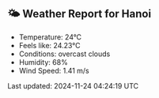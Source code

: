 <!-- WEATHER-START -->
## 🌤 Weather Report for Hanoi

- Temperature: 24°C
- Feels like: 24.23°C
- Conditions: overcast clouds
- Humidity: 68%
- Wind Speed: 1.41 m/s

Last updated: 2024-11-24 04:24:19 UTC
<!-- WEATHER-END -->
